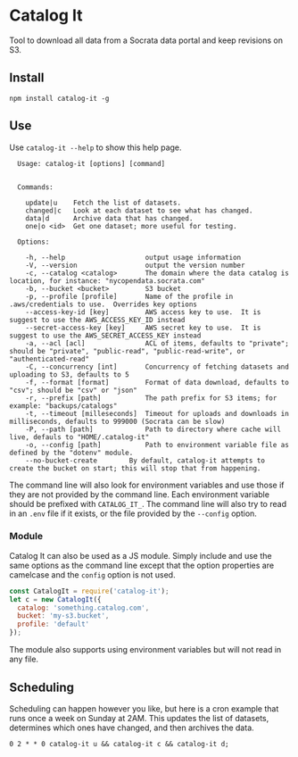 # Catalog It

Tool to download all data from a Socrata data portal and keep revisions on S3.

## Install

`npm install catalog-it -g`

## Use

Use `catalog-it --help` to show this help page.

```
  Usage: catalog-it [options] [command]


  Commands:

    update|u    Fetch the list of datasets.
    changed|c   Look at each dataset to see what has changed.
    data|d      Archive data that has changed.
    one|o <id>  Get one dataset; more useful for testing.

  Options:

    -h, --help                    output usage information
    -V, --version                 output the version number
    -c, --catalog <catalog>       The domain where the data catalog is location, for instance: "nycopendata.socrata.com"
    -b, --bucket <bucket>         S3 bucket
    -p, --profile [profile]       Name of the profile in .aws/credentials to use.  Overrides key options
    --access-key-id [key]         AWS access key to use.  It is suggest to use the AWS_ACCESS_KEY_ID instead
    --secret-access-key [key]     AWS secret key to use.  It is suggest to use the AWS_SECRET_ACCESS_KEY instead
    -a, --acl [acl]               ACL of items, defaults to "private"; should be "private", "public-read", "public-read-write", or "authenticated-read"
    -C, --concurrency [int]       Concurrency of fetching datasets and uploading to S3, defaults to 5
    -f, --format [format]         Format of data download, defaults to "csv"; should be "csv" or "json"
    -r, --prefix [path]           The path prefix for S3 items; for example: "backups/catalogs"
    -t, --timeout [milleseconds]  Timeout for uploads and downloads in milliseconds, defaults to 999000 (Socrata can be slow)
    -P, --path [path]             Path to directory where cache will live, defauls to "HOME/.catalog-it"
    -o, --config [path]           Path to environment variable file as defined by the "dotenv" module.
    --no-bucket-create        By default, catalog-it attempts to create the bucket on start; this will stop that from happening.
```

The command line will also look for environment variables and use those if they are not provided by the command line.  Each environment variable should be prefixed with `CATALOG_IT_`.  The command line will also try to read in an `.env` file if it exists, or the file provided by the `--config` option.

### Module

Catalog It can also be used as a JS module.  Simply include and use the same options as the command line except that the option properties are camelcase and the `config` option is not used.

```js
const CatalogIt = require('catalog-it');
let c = new CatalogIt({
  catalog: 'something.catalog.com',
  bucket: 'my-s3.bucket',
  profile: 'default'
});
```

The module also supports using environment variables but will not read in any file.

## Scheduling

Scheduling can happen however you like, but here is a cron example that runs once a week on Sunday at 2AM.  This updates the list of datasets, determines which ones have changed, and then archives the data.

```
0 2 * * 0 catalog-it u && catalog-it c && catalog-it d;
```

